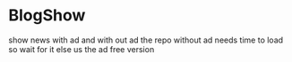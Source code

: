 # BlogShow
show news with ad and with out ad the repo without ad needs time to load so wait for it else us the ad free version 
